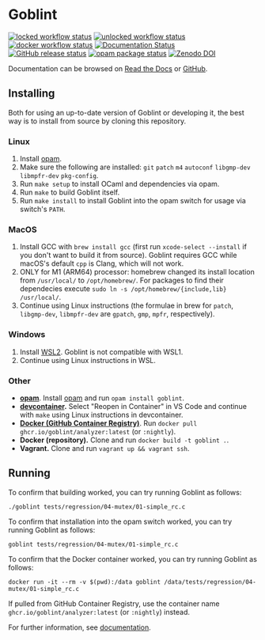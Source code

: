 # Goblint
[![locked workflow status](https://github.com/goblint/analyzer/actions/workflows/locked.yml/badge.svg)](https://github.com/goblint/analyzer/actions/workflows/locked.yml)
[![unlocked workflow status](https://github.com/goblint/analyzer/actions/workflows/unlocked.yml/badge.svg)](https://github.com/goblint/analyzer/actions/workflows/unlocked.yml)
[![docker workflow status](https://github.com/goblint/analyzer/actions/workflows/docker.yml/badge.svg)](https://github.com/goblint/analyzer/actions/workflows/docker.yml)
[![Documentation Status](https://readthedocs.org/projects/goblint/badge/?version=latest)](https://goblint.readthedocs.io/en/latest/?badge=latest)  
[![GitHub release status](https://img.shields.io/github/v/release/goblint/analyzer)](https://github.com/goblint/analyzer/releases)
[![opam package status](https://badgen.net/opam/v/goblint)](https://opam.ocaml.org/packages/goblint)
[![Zenodo DOI](https://zenodo.org/badge/2066905.svg)](https://zenodo.org/badge/latestdoi/2066905)

Documentation can be browsed on [Read the Docs](https://goblint.readthedocs.io/en/latest/) or [GitHub](./docs/).

## Installing
Both for using an up-to-date version of Goblint or developing it, the best way is to install from source by cloning this repository.

### Linux
1. Install [opam](https://opam.ocaml.org/doc/Install.html).
2. Make sure the following are installed: `git` `patch` `m4` `autoconf` `libgmp-dev` `libmpfr-dev` `pkg-config`.
3. Run `make setup` to install OCaml and dependencies via opam.
4. Run `make` to build Goblint itself.
5. Run `make install` to install Goblint into the opam switch for usage via switch's `PATH`.

### MacOS
1. Install GCC with `brew install gcc` (first run `xcode-select --install` if you don't want to build it from source). Goblint requires GCC while macOS's default `cpp` is Clang, which will not work.
2. ONLY for M1 (ARM64) processor: homebrew changed its install location from `/usr/local/` to `/opt/homebrew/`. For packages to find their dependecies execute `sudo ln -s /opt/homebrew/{include,lib} /usr/local/`.
3. Continue using Linux instructions (the formulae in brew for `patch`, `libgmp-dev`, `libmpfr-dev` are `gpatch`, `gmp`, `mpfr`, respectively).

### Windows
1. Install [WSL2](https://docs.microsoft.com/en-us/windows/wsl/install-win10). Goblint is not compatible with WSL1.
2. Continue using Linux instructions in WSL.

### Other
* **[opam](https://opam.ocaml.org/packages/goblint/)**. Install [opam](https://opam.ocaml.org/doc/Install.html) and run `opam install goblint`.
* **[devcontainer](./.devcontainer/).** Select "Reopen in Container" in VS Code and continue with `make` using Linux instructions in devcontainer.
* **[Docker (GitHub Container Registry)](https://github.com/goblint/analyzer/pkgs/container/analyzer)**. Run `docker pull ghcr.io/goblint/analyzer:latest` (or `:nightly`).
* **Docker (repository).** Clone and run `docker build -t goblint .`.
* **Vagrant.** Clone and run `vagrant up && vagrant ssh`.


## Running
To confirm that building worked, you can try running Goblint as follows:
```
./goblint tests/regression/04-mutex/01-simple_rc.c
```
To confirm that installation into the opam switch worked, you can try running Goblint as follows:
```
goblint tests/regression/04-mutex/01-simple_rc.c
```
To confirm that the Docker container worked, you can try running Goblint as follows:
```
docker run -it --rm -v $(pwd):/data goblint /data/tests/regression/04-mutex/01-simple_rc.c
```
If pulled from GitHub Container Registry, use the container name `ghcr.io/goblint/analyzer:latest` (or `:nightly`) instead.

For further information, see [documentation](https://goblint.readthedocs.io/en/latest/user-guide/running/).
